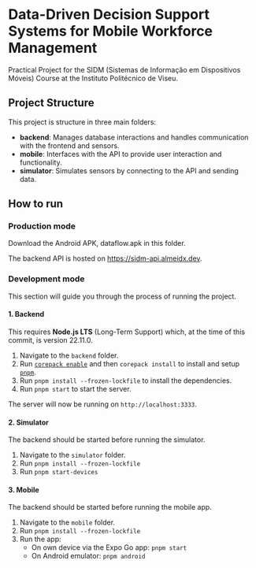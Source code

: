 # Data-Driven Decision Support Systems for Mobile Workforce Management

Practical Project for the SIDM (Sistemas de Informação em Dispositivos Móveis) Course at the Instituto Politécnico de Viseu.

## Project Structure

This project is structure in three main folders:

- **backend**: Manages database interactions and handles communication with the frontend and sensors.
- **mobile**: Interfaces with the API to provide user interaction and functionality.
- **simulator**: Simulates sensors by connecting to the API and sending data.

## How to run

### Production mode

Download the Android APK, dataflow.apk in this folder.

The backend API is hosted on <https://sidm-api.almeidx.dev>.

### Development mode

This section will guide you through the process of running the project.

#### 1. Backend

This requires **Node.js LTS** (Long-Term Support) which, at the time of this commit, is version 22.11.0.

1. Navigate to the `backend` folder.
1. Run [`corepack enable`][corepack] and then `corepack install` to install and setup [`pnpm`][pnpm].
1. Run `pnpm install --frozen-lockfile` to install the dependencies.
1. Run `pnpm start` to start the server.

The server will now be running on `http://localhost:3333`.

#### 2. Simulator

The backend should be started before running the simulator.

1. Navigate to the `simulator` folder.
1. Run `pnpm install --frozen-lockfile`
1. Run `pnpm start-devices`

#### 3. Mobile

The backend should be started before running the mobile app.

1. Navigate to the `mobile` folder.
1. Run `pnpm install --frozen-lockfile`
1. Run the app:
	- On own device via the Expo Go app: `pnpm start`
	- On Android emulator: `pnpm android`

[corepack]: https://nodejs.org/docs/v22.11.0/api/corepack.html
[pnpm]: https://pnpm.io/
